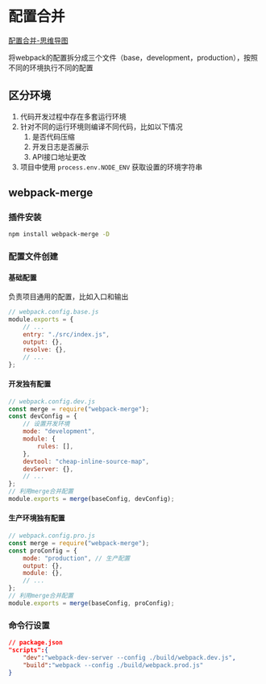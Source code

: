 # 配置合并

[配置合并-思维导图](./mind/07-配置合并.html)

将webpack的配置拆分成三个文件（base，development，production），按照不同的环境执行不同的配置

## 区分环境

1. 代码开发过程中存在多套运行环境
2. 针对不同的运行环境则编译不同代码，比如以下情况
   1. 是否代码压缩
   2. 开发日志是否展示
   3. API接口地址更改
3. 项目中使用 `process.env.NODE_ENV` 获取设置的环境字符串

## webpack-merge

### 插件安装

```bash
npm install webpack-merge -D
```

### 配置文件创建

#### 基础配置

负责项目通用的配置，比如入口和输出

```js
// webpack.config.base.js
module.exports = {
    // ...
    entry: "./src/index.js",
    output: {},
    resolve: {},
    // ...
};
```

#### 开发独有配置

  

```js
// webpack.config.dev.js 
const merge = require("webpack-merge");
const devConfig = {
    // 设置开发环境
    mode: "development",
    module: {
        rules: [],
    },
    devtool: "cheap-inline-source-map",
    devServer: {},
    // ...
};
// 利用merge合并配置
module.exports = merge(baseConfig, devConfig);
```

#### 生产环境独有配置

```js
// webpack.config.pro.js 
const merge = require("webpack-merge");
const proConfig = {
    mode: "production", // 生产配置
    output: {},
    module: {},
    // ...
};
// 利用merge合并配置
module.exports = merge(baseConfig, proConfig);
```

### 命令行设置

```json
// package.json
"scripts":{
    "dev":"webpack-dev-server --config ./build/webpack.dev.js",
    "build":"webpack --config ./build/webpack.prod.js"
}
```
